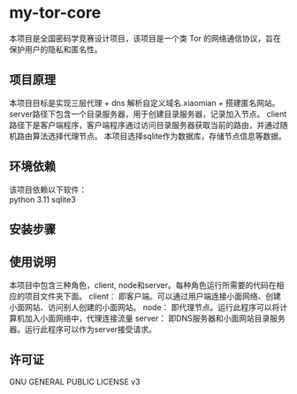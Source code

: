 # my-tor-core

本项目是全国密码学竞赛设计项目，该项目是一个类 Tor 的网络通信协议，旨在保护用户的隐私和匿名性。

## 项目原理

本项目目标是实现三层代理 + dns 解析自定义域名.xiaomian + 搭建匿名网站。
server路径下包含一个目录服务器，用于创建目录服务器，记录加入节点。
client路径下是客户端程序，客户端程序通过访问目录服务器获取当前的路由，并通过随机路由算法选择代理节点。
本项目选择sqlite作为数据库，存储节点信息等数据。

## 环境依赖

该项目依赖以下软件：  
python 3.11
sqlite3

## 安装步骤

## 使用说明
本项目中包含三种角色，client, node和server。每种角色运行所需要的代码在相应的项目文件夹下面。
client： 即客户端。可以通过用户端连接小面网络、创建小面网站、访问别人创建的小面网站。
node： 即代理节点。运行此程序可以将计算机加入小面网络中，代理连接流量
server： 即DNS服务器和小面网站目录服务器。运行此程序可以作为server接受请求。

## 许可证

GNU GENERAL PUBLIC LICENSE v3
